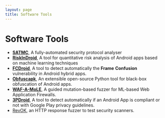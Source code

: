 ```yaml
---
layout: page
title: Software Tools
---
```


# Software Tools

- **[SATMC](satmc)**, A fully-automated security protocol analyser
- **[RiskInDroid](/riskindroid/)**, A tool for quantitative risk analysis of Android apps based on machine learning techniques
- **[FCDroid](/fcdroid/)**, A tool to detect automatically the **Frame** **Confusion** vulnerability in Android hybrid apps.
- **[Obfuscapk](https://github.com/ClaudiuGeorgiu/Obfuscapk)**, An extensible open-source Python tool for black-box obfuscation of Android apps.
- **[WAF-A-MoLE](https://github.com/AvalZ/waf-a-mole)**, A guided mutation-based fuzzer for ML-based Web Application Firewalls.
- **[3PDroid](/3pdroid/)**, A tool to detect automatically if an Android App is compliant or not with Google Play privacy guidelines.
- [RevOK](https://github.com/AvalZ/RevOK), an HTTP response fuzzer to test security scanners. 
